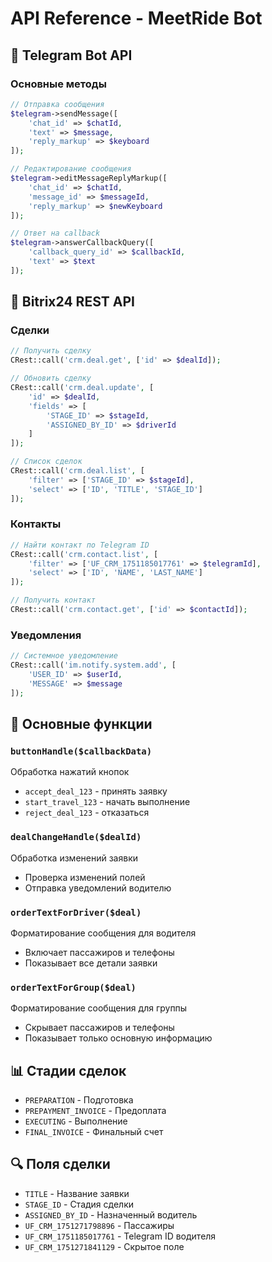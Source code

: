 # API Reference - MeetRide Bot

## 🤖 Telegram Bot API

### Основные методы
```php
// Отправка сообщения
$telegram->sendMessage([
    'chat_id' => $chatId,
    'text' => $message,
    'reply_markup' => $keyboard
]);

// Редактирование сообщения
$telegram->editMessageReplyMarkup([
    'chat_id' => $chatId,
    'message_id' => $messageId,
    'reply_markup' => $newKeyboard
]);

// Ответ на callback
$telegram->answerCallbackQuery([
    'callback_query_id' => $callbackId,
    'text' => $text
]);
```

## 🏢 Bitrix24 REST API

### Сделки
```php
// Получить сделку
CRest::call('crm.deal.get', ['id' => $dealId]);

// Обновить сделку
CRest::call('crm.deal.update', [
    'id' => $dealId,
    'fields' => [
        'STAGE_ID' => $stageId,
        'ASSIGNED_BY_ID' => $driverId
    ]
]);

// Список сделок
CRest::call('crm.deal.list', [
    'filter' => ['STAGE_ID' => $stageId],
    'select' => ['ID', 'TITLE', 'STAGE_ID']
]);
```

### Контакты
```php
// Найти контакт по Telegram ID
CRest::call('crm.contact.list', [
    'filter' => ['UF_CRM_1751185017761' => $telegramId],
    'select' => ['ID', 'NAME', 'LAST_NAME']
]);

// Получить контакт
CRest::call('crm.contact.get', ['id' => $contactId]);
```

### Уведомления
```php
// Системное уведомление
CRest::call('im.notify.system.add', [
    'USER_ID' => $userId,
    'MESSAGE' => $message
]);
```

## 🔧 Основные функции

### `buttonHandle($callbackData)`
Обработка нажатий кнопок
- `accept_deal_123` - принять заявку
- `start_travel_123` - начать выполнение
- `reject_deal_123` - отказаться

### `dealChangeHandle($dealId)`
Обработка изменений заявки
- Проверка изменений полей
- Отправка уведомлений водителю

### `orderTextForDriver($deal)`
Форматирование сообщения для водителя
- Включает пассажиров и телефоны
- Показывает все детали заявки

### `orderTextForGroup($deal)`
Форматирование сообщения для группы
- Скрывает пассажиров и телефоны
- Показывает только основную информацию

## 📊 Стадии сделок
- `PREPARATION` - Подготовка
- `PREPAYMENT_INVOICE` - Предоплата
- `EXECUTING` - Выполнение
- `FINAL_INVOICE` - Финальный счет

## 🔍 Поля сделки
- `TITLE` - Название заявки
- `STAGE_ID` - Стадия сделки
- `ASSIGNED_BY_ID` - Назначенный водитель
- `UF_CRM_1751271798896` - Пассажиры
- `UF_CRM_1751185017761` - Telegram ID водителя
- `UF_CRM_1751271841129` - Скрытое поле
